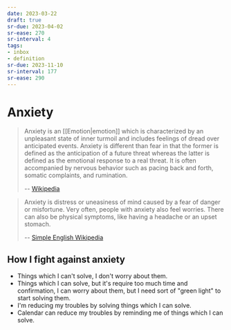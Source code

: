 ```yaml
---
date: 2023-03-22
draft: true
sr-due: 2023-04-02
sr-ease: 270
sr-interval: 4
tags:
- inbox
- definition
sr-due: 2023-11-10
sr-interval: 177
sr-ease: 290
---
```


# Anxiety

> Anxiety is an [[Emotion|emotion]] which is characterized by an unpleasant
> state of inner turmoil and includes feelings of dread over anticipated events.
> Anxiety is different than fear in that the former is defined as the
> anticipation of a future threat whereas the latter is defined as the emotional
> response to a real threat. It is often accompanied by nervous behavior such as
> pacing back and forth, somatic complaints, and rumination.
>
> -- [Wikipedia](https://en.wikipedia.org/wiki/Anxiety)

> Anxiety is distress or uneasiness of mind caused by a fear of danger or
> misfortune. Very often, people with anxiety also feel worries. There can also
> be physical symptoms, like having a headache or an upset stomach.
>
> -- [Simple English Wikipedia](https://simple.wikipedia.org/wiki/Anxiety)

## How I fight against anxiety

- Things which I can't solve, I don't worry about them.
- Things which I can solve, but it's require too much time and confirmation, I
  can worry about them, but I need sort of "green light" to start solving them.
- I'm reducing my troubles by solving things which I can solve.
- Calendar can reduce my troubles by reminding me of things which I can solve.
